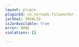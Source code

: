 ```yaml
---
layout: plugin
pluginId: no.tornado.fxlauncher
jarSha1: INVALID
isJarAvailable: true
error: NONE
violations: []

---
```

